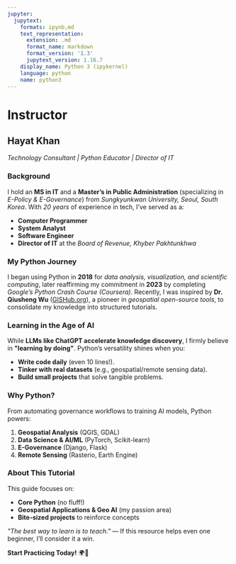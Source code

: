 ```yaml
---
jupyter:
  jupytext:
    formats: ipynb,md
    text_representation:
      extension: .md
      format_name: markdown
      format_version: '1.3'
      jupytext_version: 1.16.7
    display_name: Python 3 (ipykernel)
    language: python
    name: python3
---
```


# Instructor

## Hayat Khan  

*Technology Consultant | Python Educator | Director of IT*  

### Background  
I hold an **MS in IT** and a **Master’s in Public Administration** (specializing in *E-Policy & E-Governance*) from *Sungkyunkwan University, Seoul, South Korea*. With  *20 years* of experience in tech, I’ve served as a:  
- **Computer Programmer**  
- **System Analyst**  
- **Software Engineer**  
- **Director of IT** at the *Board of Revenue, Khyber Pakhtunkhwa*  

### My Python Journey  
I began using Python in **2018** for *data analysis, visualization, and scientific computing*, later reaffirming my commitment in **2023** by completing *Google’s Python Crash Course (Coursera)*. Recently, I was inspired by **Dr. Qiusheng Wu** ([GISHub.org](https://gishub.org)), a pioneer in *geospatial open-source tools*, to consolidate my knowledge into structured tutorials.  

### Learning in the Age of AI  
While **LLMs like ChatGPT accelerate knowledge discovery**, I firmly believe in **"learning by doing"**. Python’s versatility shines when you:  
- **Write code daily** (even 10 lines!).  
- **Tinker with real datasets** (e.g., geospatial/remote sensing data).  
- **Build small projects** that solve tangible problems.  

### Why Python?  
From automating governance workflows to training AI models, Python powers:  
1. **Geospatial Analysis** (QGIS, GDAL)  
2. **Data Science & AI/ML** (PyTorch, Scikit-learn)  
3. **E-Governance** (Django, Flask)  
4. **Remote Sensing** (Rasterio, Earth Engine)  

### About This Tutorial  
This guide focuses on:  
- **Core Python** (no fluff!)  
- **Geospatial Applications & Geo AI** (my passion area)  
- **Bite-sized projects** to reinforce concepts  

*"The best way to learn is to teach."* — If this resource helps even one beginner, I’ll consider it a win.  

**Start Practicing Today!** 🌍🐍  